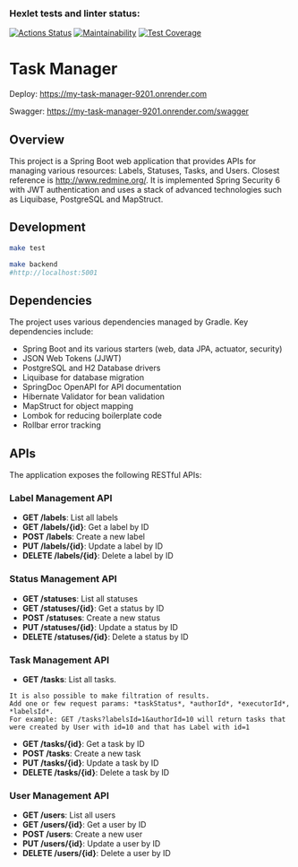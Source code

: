 ### Hexlet tests and linter status:
[![Actions Status](https://github.com/bazilval/java-project-73/workflows/hexlet-check/badge.svg)](https://github.com/bazilval/java-project-73/actions)
[![Maintainability](https://api.codeclimate.com/v1/badges/b05a89138a4a9a33a504/maintainability)](https://codeclimate.com/github/bazilval/java-project-73/maintainability)
[![Test Coverage](https://api.codeclimate.com/v1/badges/b05a89138a4a9a33a504/test_coverage)](https://codeclimate.com/github/bazilval/java-project-73/test_coverage)

# Task Manager

Deploy: https://my-task-manager-9201.onrender.com

Swagger: https://my-task-manager-9201.onrender.com/swagger

## Overview
This project is a Spring Boot web application that provides APIs for managing various resources: Labels, Statuses, Tasks, and Users. Closest reference is http://www.redmine.org/.
It is implemented Spring Security 6 with JWT authentication and uses a stack of advanced technologies such as Liquibase, PostgreSQL and MapStruct.


## Development

``` bash
make test
```

``` bash
make backend
#http://localhost:5001
```

## Dependencies

The project uses various dependencies managed by Gradle. Key dependencies include:

-   Spring Boot and its various starters (web, data JPA, actuator, security)
-   JSON Web Tokens (JJWT)
-   PostgreSQL and H2 Database drivers
-   Liquibase for database migration
-   SpringDoc OpenAPI for API documentation
-   Hibernate Validator for bean validation
-   MapStruct for object mapping
-   Lombok for reducing boilerplate code
-   Rollbar error tracking

## APIs

The application exposes the following RESTful APIs:

### Label Management API

-   **GET /labels**: List all labels
-   **GET /labels/{id}**: Get a label by ID
-   **POST /labels**: Create a new label
-   **PUT /labels/{id}**: Update a label by ID
-   **DELETE /labels/{id}**: Delete a label by ID

### Status Management API

-   **GET /statuses**: List all statuses
-   **GET /statuses/{id}**: Get a status by ID
-   **POST /statuses**: Create a new status
-   **PUT /statuses/{id}**: Update a status by ID
-   **DELETE /statuses/{id}**: Delete a status by ID

### Task Management API

-   **GET /tasks**: List all tasks.
```
It is also possible to make filtration of results.
Add one or few request params: *taskStatus*, *authorId*, *executorId*, *labelsId*.
For example: GET /tasks?labelsId=1&authorId=10 will return tasks that were created by User with id=10 and that has Label with id=1
```
-   **GET /tasks/{id}**: Get a task by ID
-   **POST /tasks**: Create a new task
-   **PUT /tasks/{id}**: Update a task by ID
-   **DELETE /tasks/{id}**: Delete a task by ID

### User Management API

-   **GET /users**: List all users
-   **GET /users/{id}**: Get a user by ID
-   **POST /users**: Create a new user
-   **PUT /users/{id}**: Update a user by ID
-   **DELETE /users/{id}**: Delete a user by ID